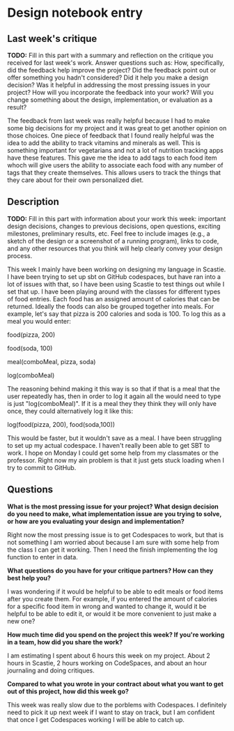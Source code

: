# Design notebook entry

## Last week's critique

**TODO:** Fill in this part with a summary and reflection on the critique you received for
last week's work. Answer questions such as:  How, specifically, did the feedback help
improve the project? Did the feedback point out or offer something you hadn't considered?
Did it help you make a design decision? Was it helpful in addressing the most pressing
issues in your project? How will you incorporate the feedback into your work? Will you
change something about the design, implementation, or evaluation as a result?

The feedback from last week was really helpful because I had to make some big decisions for my project and it was great to get another opinion on those choices. One piece of feedback that I found really helpful was the idea to add the ability to track vitamins and minerals as well. This is something important for vegetarians and not a lot of nutrition tracking apps have these features. This gave me the idea to add tags to each food item whoch will give users the ability to associate each food with any number of tags that they create themselves. This allows users to track the things that they care about for their own personalized diet. 

## Description

**TODO:** Fill in this part with information about your work this week:
important design decisions, changes to previous decisions, open questions,
exciting milestones, preliminary results, etc. Feel free to include images
(e.g., a sketch of the design or a screenshot of a running program), links to
code, and any other resources that you think will help clearly convey your
design process.

This week I mainly have been working on designing my language in Scastie. I have been trying to set up sbt on GitHub codespaces, but have ran into a lot of issues with that, so I have been using Scastie to test things out while I set that up. I have been playing around with the classes for different types of food entries. Each food has an assigned amount of calories that can be returned. Ideally the foods can also be grouped together into meals. For example, let's say that pizza is 200 calories and soda is 100. To log this as a meal you would enter:

food(pizza, 200)

food(soda, 100)

meal(comboMeal, pizza, soda)

log(comboMeal)

The reasoning behind making it this way is so that if that is a meal that the user repeatedly has, then in order to log it again all the would need to type is just "log(comboMeal)". If it is a meal they they think they will only have once, they could alternatively log it like this:

log(food(pizza, 200), food(soda,100))

This would be faster, but it wouldn't save as a meal. I have been struggling to set up my actual codespace. I haven't really been able to get SBT to work. I hope on Monday I could get some help from my classmates or the professor. Right now my ain problem is that it just gets stuck loading when I try to commit to GitHub. 

## Questions

**What is the most pressing issue for your project? What design decision do
you need to make, what implementation issue are you trying to solve, or how
are you evaluating your design and implementation?**

Right now the most pressing issue is to get Codespaces to work, but that is not something I am worried about because I am sure with some help from the class I can get it working. Then I need the finish implementing the log function to enter in data. 

**What questions do you have for your critique partners? How can they best help
you?**

I was wondering if it would be helpful to be able to edit meals or food items after you create them. For example, if you entered the amount of calories for a specific food item in wrong and wanted to change it, would it be helpful to be able to edit it, or would it be more convenient to just make a new one?

**How much time did you spend on the project this week? If you're working in a
team, how did you share the work?**

I am estimating I spent about 6 hours this week on my project. About 2 hours in Scastie, 2 hours working on CodeSpaces, and about an hour journaling and doing critiques. 

**Compared to what you wrote in your contract about what you want to get out of this
project, how did this week go?**

This week was really slow due to the porblems with Codespaces. I definitely need to pick it up next week if I want to stay on track, but I am confident that once I get Codespaces working I will be able to catch up.
